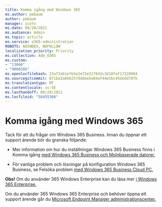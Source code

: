 ```yaml
---
title: Komma igång med Windows 365
ms.author: pebaum
author: pebaum
manager: scotv
ms.date: 08/20/2021
ms.audience: Admin
ms.topic: article
ms.service: o365-administration
ROBOTS: NOINDEX, NOFOLLOW
localization_priority: Priority
ms.collection: Adm_O365
ms.custom:
- "13666"
- "9008586"
ms.openlocfilehash: 23af3ab1efb5e2e72e31f643c3d18faf17328904
ms.sourcegitcommit: 071ba3a6b6257dddee5e84af44e5bc45dedd78fb
ms.translationtype: MT
ms.contentlocale: sv-SE
ms.lasthandoff: 08/20/2021
ms.locfileid: "58455308"
---
```

# <a name="getting-started-with-windows-365"></a>Komma igång med Windows 365

Tack för att du frågar om Windows 365 Business. Innan du öppnar ett support ärende bör du granska följande:

- Mer information om hur du inställningar Windows 365 Business finns i Komma igång [med Windows 365 Business och Molnbaserade datorer.](https://docs.microsoft.com/microsoft-365/admin/setup/get-started-windows-365-business)

- För vanliga problem och lösningar på konfiguration Windows 365 Business, se Felsöka problem [med Windows 365 Business Cloud PC.](https://docs.microsoft.com/microsoft-365/admin/setup/troubleshoot-windows-365-business)

**Obs!** Om du använder 365 Windows Enterprise kan du läsa mer [i Windows 365 Enterprise.](https://docs.microsoft.com/windows-365/)

Om du använder 365 Windows 365 Enterprise och behöver öppna ett support ärende går du [Microsoft Endpoint Manager administrationscenter.](https://endpoint.microsoft.com/)
